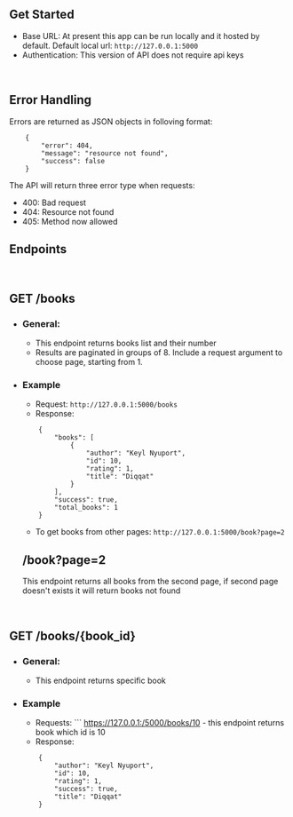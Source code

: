 ## Get Started
* Base URL: At present this app can be run locally and it hosted by default. Default local url: ``` http://127.0.0.1:5000 ```
* Authentication: This version of API does not require api keys

<br>

## Error Handling
Errors are returned as JSON objects in folloving format:
```
    {
        "error": 404,
        "message": "resource not found",
        "success": false
    }
```

The API will return three error type when requests: <br>
* 400: Bad request 
* 404: Resource not found 
* 405: Method now allowed 

## Endpoints
<br>

## GET /books
* ### General:
    * This endpoint returns books list and their number
    * Results are paginated in groups of 8. Include a request argument to choose page, starting from 1.
* ### Example
    * Request: ```http://127.0.0.1:5000/books``` <br>
    * Response:
    ```
        {
            "books": [
                {
                    "author": "Keyl Nyuport",
                    "id": 10,
                    "rating": 1,
                    "title": "Diqqat"
                }
            ],
            "success": true,
            "total_books": 1
        }
    ```

    * To get books from other pages: ``` http://127.0.0.1:5000/book?page=2 ```
    ## /book?page=2
    This endpoint returns all books from the second page, if second page doesn't exists it will return books not found
    
<br>

## GET /books/{book_id}
* ### General:
    * This endpoint returns specific book
* ### Example
    * Requests: ``` https://127.0.0.1:/5000/books/10 - this endpoint returns book which id is 10
    * Response:
    ```
        {
            "author": "Keyl Nyuport",
            "id": 10,
            "rating": 1,
            "success": true,
            "title": "Diqqat"
        }
    ```